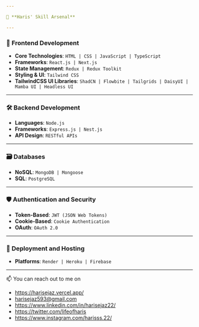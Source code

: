 ```yaml
---

🚀 **Haris' Skill Arsenal**

---
```


### 🎨 **Frontend Development**
- **Core Technologies**: `HTML | CSS | JavaScript | TypeScript`
- **Frameworks**: `React.js | Next.js`
- **State Management**: `Redux | Redux Toolkit `
- **Styling & UI**: `Tailwind CSS`
- **TailwindCSS UI Libraries**: `ShadCN | Flowbite | Tailgrids | DaisyUI | Mamba UI | Headless UI`

---

### 🛠 **Backend Development**
- **Languages**: `Node.js`
- **Frameworks**: `Express.js | Nest.js`
- **API Design**: `RESTful APIs`

---

### 🗃 **Databases**
- **NoSQL**: `MongoDB | Mongoose`
- **SQL**: `PostgreSQL`

---

### 🛡 **Authentication and Security**
- **Token-Based**: `JWT (JSON Web Tokens)`
- **Cookie-Based**: `Cookie Authentication`
- **OAuth**: `OAuth 2.0`


---

### 🚀 **Deployment and Hosting**
- **Platforms**: `Render | Heroku | Firebase`
  
---

📫 You can reach out to me on

- https://harisejaz.vercel.app/
- harisejaz593@gmail.com
- https://www.linkedin.com/in/harisejaz22/
- https://twitter.com/lifeofharis
- https://www.instagram.com/harisss.22/
